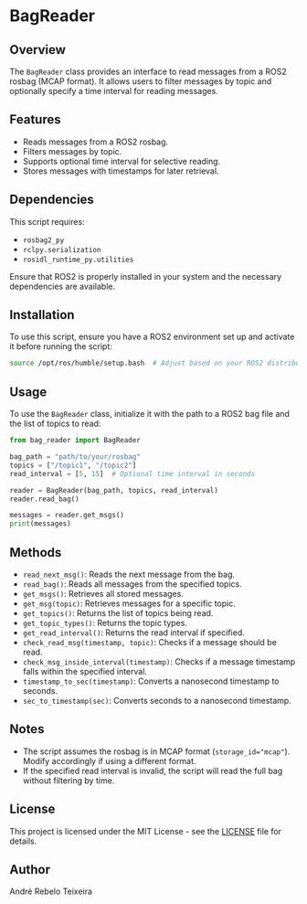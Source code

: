 # BagReader

## Overview
The `BagReader` class provides an interface to read messages from a ROS2 rosbag (MCAP format). It allows users to filter messages by topic and optionally specify a time interval for reading messages.

## Features
- Reads messages from a ROS2 rosbag.
- Filters messages by topic.
- Supports optional time interval for selective reading.
- Stores messages with timestamps for later retrieval.

## Dependencies
This script requires:
- `rosbag2_py`
- `rclpy.serialization`
- `rosidl_runtime_py.utilities`

Ensure that ROS2 is properly installed in your system and the necessary dependencies are available.

## Installation
To use this script, ensure you have a ROS2 environment set up and activate it before running the script:
```sh
source /opt/ros/humble/setup.bash  # Adjust based on your ROS2 distribution
```

## Usage
To use the `BagReader` class, initialize it with the path to a ROS2 bag file and the list of topics to read:

```python
from bag_reader import BagReader

bag_path = "path/to/your/rosbag"
topics = ["/topic1", "/topic2"]
read_interval = [5, 15]  # Optional time interval in seconds

reader = BagReader(bag_path, topics, read_interval)
reader.read_bag()

messages = reader.get_msgs()
print(messages)
```

## Methods
- `read_next_msg()`: Reads the next message from the bag.
- `read_bag()`: Reads all messages from the specified topics.
- `get_msgs()`: Retrieves all stored messages.
- `get_msg(topic)`: Retrieves messages for a specific topic.
- `get_topics()`: Returns the list of topics being read.
- `get_topic_types()`: Returns the topic types.
- `get_read_interval()`: Returns the read interval if specified.
- `check_read_msg(timestamp, topic)`: Checks if a message should be read.
- `check_msg_inside_interval(timestamp)`: Checks if a message timestamp falls within the specified interval.
- `timestamp_to_sec(timestamp)`: Converts a nanosecond timestamp to seconds.
- `sec_to_timestamp(sec)`: Converts seconds to a nanosecond timestamp.

## Notes
- The script assumes the rosbag is in MCAP format (`storage_id="mcap"`). Modify accordingly if using a different format.
- If the specified read interval is invalid, the script will read the full bag without filtering by time.

## License
This project is licensed under the MIT License - see the [LICENSE](LICENSE) file for details.

## Author
André Rebelo Teixeira

